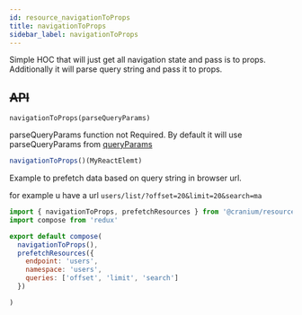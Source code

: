 ```yaml
---
id: resource_navigationToProps
title: navigationToProps
sidebar_label: navigationToProps
---
```


Simple HOC that will just get all navigation state and pass is to props. Additionally it will parse query string and pass it to props.


## ~~API~~

```
navigationToProps(parseQueryParams)
```

parseQueryParams function not Required. By default it will use  parseQueryParams from [queryParams](/frontend-docs/docs/queryParams/queryParams_about)

```javascript
navigationToProps()(MyReactElemt)
```

Example to prefetch data based on query string in browser url.

for example u have a url `users/list/?offset=20&limit=20&search=ma`


```javascript
import { navigationToProps, prefetchResources } from '@cranium/resource'
import compose from 'redux'

export default compose(
  navigationToProps(),
  prefetchResources({
    endpoint: 'users',
    namespace: 'users',
    queries: ['offset', 'limit', 'search']
  })

)
```